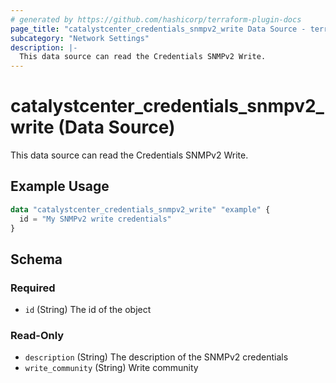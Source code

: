 ```yaml
---
# generated by https://github.com/hashicorp/terraform-plugin-docs
page_title: "catalystcenter_credentials_snmpv2_write Data Source - terraform-provider-catalystcenter"
subcategory: "Network Settings"
description: |-
  This data source can read the Credentials SNMPv2 Write.
---
```


# catalystcenter_credentials_snmpv2_write (Data Source)

This data source can read the Credentials SNMPv2 Write.

## Example Usage

```terraform
data "catalystcenter_credentials_snmpv2_write" "example" {
  id = "My SNMPv2 write credentials"
}
```

<!-- schema generated by tfplugindocs -->
## Schema

### Required

- `id` (String) The id of the object

### Read-Only

- `description` (String) The description of the SNMPv2 credentials
- `write_community` (String) Write community
